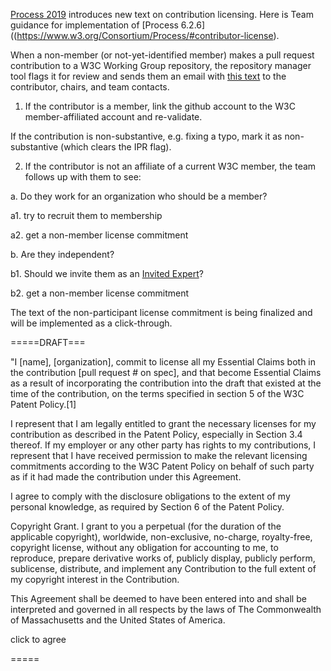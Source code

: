 [Process 2019](https://www.w3.org/2019/Process-20190301/#contributor-license) introduces new text on contribution licensing. Here is Team guidance for implementation of [Process 6.2.6]((https://www.w3.org/Consortium/Process/#contributor-license). 

When a non-member (or not-yet-identified member) makes a pull request contribution to a W3C Working Group repository, the repository manager tool flags it for review and sends them an email with [this text](https://github.com/w3c/ash-nazg/blob/master/templates/affiliation-mail.txt) to the contributor, chairs, and team contacts.

1. If the contributor is a member, link the github account to the W3C member-affiliated account and re-validate.

If the contribution is non-substantive, e.g. fixing a typo, mark it as non-substantive (which clears the IPR flag). 

2. If the contributor is not an affiliate of a current W3C member, the team follows up with them to see:

 a. Do they work for an organization who should be a member?

  a1. try to recruit them to membership
   
  a2. get a non-member license commitment 

b. Are they independent?

  b1. Should we invite them as an [Invited Expert](https://www.w3.org/participate/invited-experts/)?
  
  b2. get a non-member license commitment
  
  The text of the non-participant license commitment is being finalized and will be implemented as a click-through. 
  
  
 =====DRAFT===
 
"I [name], [organization], commit to license all my Essential Claims
both in the contribution [pull request # on spec], and that become
Essential Claims as a result of incorporating the contribution into the
draft that existed at the time of the contribution, on the terms
specified in section 5 of the W3C Patent Policy.[1]

I represent that I am legally entitled to grant the necessary licenses
for my contribution as described in the Patent Policy, especially in
Section 3.4 thereof. If my employer or any other party has rights to my
contributions, I represent that I have received permission to make the
relevant licensing commitments according to the W3C Patent Policy on
behalf of such party as if it had made the contribution under this
Agreement.

I agree to comply with the disclosure obligations to the extent of my
personal knowledge, as required by Section 6 of the Patent Policy.

Copyright Grant. I grant to you a perpetual (for the duration of the
applicable copyright), worldwide, non-exclusive, no-charge,
royalty-free, copyright license, without any obligation for accounting
to me, to reproduce, prepare derivative works of, publicly display,
publicly perform, sublicense, distribute, and implement any Contribution
to the full extent of my copyright interest in the Contribution.


This Agreement shall be deemed to have been entered into and shall be
interpreted and governed in all respects by the laws of The Commonwealth
of Massachusetts and the United States of America.

click to agree

 =====
